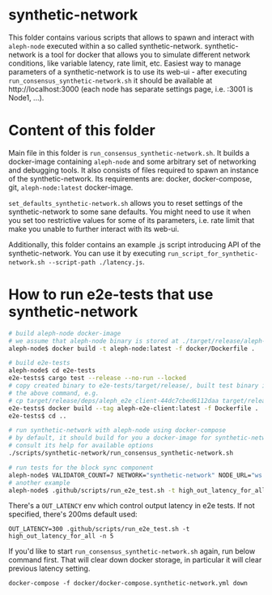 # synthetic-network

This folder contains various scripts that allows to spawn and interact with `aleph-node` executed within a so called
synthetic-network. synthetic-network is a tool for docker that allows you to simulate different network conditions, like
variable latency, rate limit, etc. Easiest way to manage parameters of a synthetic-network is to use its web-ui - after
executing `run_consensus_synthetic-network.sh` it should be available at http://localhost:3000 (each node has separate settings
page, i.e. :3001 is Node1, ...).

# Content of this folder

Main file in this folder is `run_consensus_synthetic-network.sh`. It builds a docker-image containing `aleph-node` and some
arbitrary set of networking and debugging tools. It also consists of files required to spawn an instance of the
synthetic-network. Its requirements are: docker, docker-compose, git, `aleph-node:latest` docker-image.

`set_defaults_synthetic-network.sh` allows you to reset settings of the synthetic-network to some sane defaults. You might need
to use it when you set too restrictive values for some of its parameters, i.e. rate limit that make you unable to further
interact with its web-ui.

Additionally, this folder contains an example .js script introducing API of the synthetic-network. You can use it by executing
`run_script_for_synthetic-network.sh --script-path ./latency.js`.

# How to run e2e-tests that use synthetic-network

```bash
# build aleph-node docker-image
# we assume that aleph-node binary is stored at ./target/release/aleph-node
aleph-node$ docker build -t aleph-node:latest -f docker/Dockerfile .

# build e2e-tests
aleph-node$ cd e2e-tests
e2e-tests$ cargo test --release --no-run --locked
# copy created binary to e2e-tests/target/release/, built test binary is in the last line of
# the above command, e.g.
# cp target/release/deps/aleph_e2e_client-44dc7cbed6112daa target/release/aleph-e2e-client
e2e-tests$ docker build --tag aleph-e2e-client:latest -f Dockerfile .
e2e-tests$ cd ..

# run synthetic-network with aleph-node using docker-compose
# by default, it should build for you a docker-image for synthetic-network
# consult its help for available options
./scripts/synthetic-network/run_consensus_synthetic-network.sh

# run tests for the block sync component
aleph-node$ VALIDATOR_COUNT=7 NETWORK="synthetic-network" NODE_URL="ws://Node0:9944" ./.github/scripts/run_e2e_test.sh -t test::sync -n 7
# another example
aleph-node$ .github/scripts/run_e2e_test.sh -t high_out_latency_for_all
```

There's a `OUT_LATENCY` env which control output latency in e2e tests. If not specified, there's 200ms
default used:
```shell
OUT_LATENCY=300 .github/scripts/run_e2e_test.sh -t high_out_latency_for_all -n 5
```

If you'd like to start `run_consensus_synthetic-network.sh` again, run below command first. 
That will clear down docker storage, in particular it will clear previous latency setting.
```shell
docker-compose -f docker/docker-compose.synthetic-network.yml down
```
